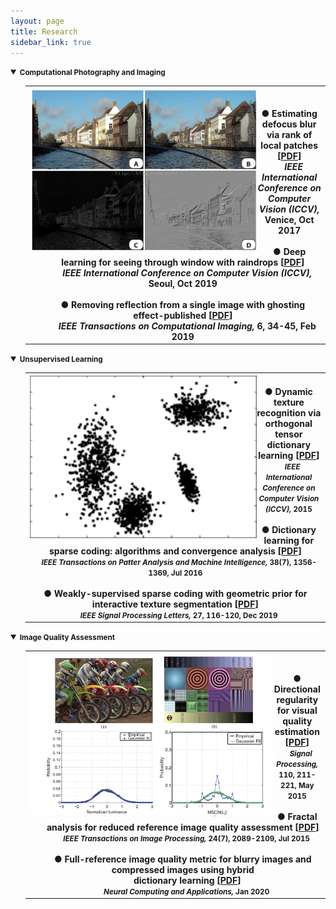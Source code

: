 ```yaml
---
layout: page
title: Research
sidebar_link: true
---
```

<!--
<details open="">
<summary><strong>Past research projects </strong></summary>
<ul>
<li>2007.01&#8211;2019.12, <strong>Research on Texture Analysis Based on Sparse Expression and Gap Degree Description</strong>, National Natural Science Youth Fund Project (61602184)</li>
<li>2007.05&#8211;2019.05, <strong>Research on Key Technologies of Discriminant Sparse Coding</strong>, Guangdong Provincial Natural Science Foundation Free Project (2017A030313376)</li>
<li>2007.05&#8211;2019.04, <strong>Video super-resolution enhancement technology under haze and rain</strong>, Guangzhou Science and Technology Plan General Project (201707010147)</li>
</ul>
</details>
-->
<details open="">
<summary><strong><small>Computational Photography and Imaging</small> </strong></summary>
<ul>
<table>
<tbody>
<tr>
<th>
<img src="https://github.com/Dofboom/Dofboom.github.io/raw/master/images/pro.png" alt="" height="260" align="left" /><br />
<ul >
<span style="font-size: 100%;"><strong>● Estimating defocus blur via rank of local patches</strong> [<a href="https://github.com/Dofboom/Dofboom.github.io/raw/master/papers/2017/Estimating%20Defocus%20Blur%20via%20Rank%20of%20Local%20Patches.pdf" download="github12">PDF</a>]</span><br />
<span><em>&ensp;&ensp;IEEE International Conference on Computer Vision (ICCV), </em>Venice, Oct 2017</span>
<br>
<br>
<span style="font-size: 100%;"><strong>● Deep learning for seeing through window with raindrops</strong> [<a href="https://github.com/Dofboom/Dofboom.github.io/raw/master/papers/2019/Deep%20Learning%20for%20Seeing%20ThroughWindowWith%20Raindrops.pdf" download="CSDN">PDF</a>]</span><br />
<span><em>&ensp;&ensp;IEEE International Conference on Computer Vision (ICCV), </em>Seoul, Oct 2019</span>
<br>
<br>
<span style="font-size: 100%;"><strong>● Removing reflection from a single image with ghosting effect-published</strong> [<a href="https://github.com/Dofboom/Dofboom.github.io/raw/master/papers/2019/Removing%20Reflection%20From%20a%20Single%20Image%20With%20Ghosting%20Effect-published.pdf" download="github3">PDF</a>]</span><br />
<span><em>&ensp;&ensp;IEEE Transactions on Computational Imaging, </em>6, 34-45, Feb 2019</span>
</ul>
</th>
</tr>
</tbody>
</table>
</ul>
</details>

<details open="">
<summary><strong><small>Unsupervised Learning</small></strong></summary>
<ul>
<table>
<tbody>
<tr>
<th>
<img src="https://github.com/Dofboom/Dofboom.github.io/raw/master/images/un.png" alt="" height="260" align="left" /><br />
</ul>
<span style="font-size: 100%;"><strong>● Dynamic texture recognition via orthogonal tensor dictionary learning</strong> [<a href="https://github.com/Dofboom/Dofboom.github.io/raw/master/papers/2015/Dynamic%20Texture%20Recognition%20via%20Orthogonal%20Tensor%20Dictionary%20Learning.pdf" download="github20">PDF</a>]</span><br />
<span><small><em>&ensp;&ensp;IEEE International Conference on Computer Vision (ICCV),</em> 2015</small></span>
<br>
<br>
<span style="font-size: 100%;"><strong>● Dictionary learning for sparse coding: algorithms and convergence analysis</strong> [<a href="https://github.com/Dofboom/Dofboom.github.io/raw/master/papers/2016/Dictionary%20learning%20for%20sparse%20coding_Algorithms%20and%20convergence%20analysis.pdf" download="github17">PDF</a>] </span><br />
<span><small><em>&ensp;&ensp;IEEE Transactions on Patter Analysis and Machine Intelligence,</em> 38(7), 1356-1369, Jul 2016</small></span>
<br>
<br>
<span style="font-size: 100%;"><strong>● Weakly-supervised sparse coding with geometric prior for interactive texture segmentation</strong> [<a href="https://github.com/Dofboom/Dofboom.github.io/raw/master/papers/2019/Weakly-Supervised%20Sparse%20Coding%20with%20Geometric%20Prior%20for%20Interactive%20Texture%20Segmentation.pdf" download="github4">PDF</a>]</span><br />
<span><small><em>&ensp;&ensp;IEEE Signal Processing Letters, </em>27, 116-120, Dec 2019</small></span>
</ul>
</th>
</tr>
</tbody>
</table>
</ul>
</details>

<details open="">
<summary><strong><small>Image Quality Assessment</small></strong></summary>
<ul>
<table>
<tbody>
<tr>
<th>
<img src="https://github.com/Dofboom/Dofboom.github.io/raw/master/images/ass.png" alt="" height="260" align="left" /><br />
<ul >
<span style="font-size: 100%;"><strong>● Directional regularity for visual quality estimation</strong> [<a href="https://github.com/Dofboom/Dofboom.github.io/raw/master/papers/2015/Directional%20regularity%20for%20visual%20quality%20estimation.pdf" download="github23">PDF</a>] </span><br />
<span><small><em>&ensp;&ensp;Signal Processing,</em> 110, 211-221, May 2015</small></span>
<br>
<br>
<span style="font-size: 100%;"><strong>● Fractal analysis for reduced reference image quality assessment</strong> [<a href="https://github.com/Dofboom/Dofboom.github.io/raw/master/papers/2015/Fractal%20Analysis%20for%20Reduced%20Reference%20Image%20Quality%20Assessment.pdf" download="github22">PDF</a>] </span><br />
<span><small><em>&ensp;&ensp;IEEE Transactions on Image Processing,</em> 24(7), 2089-2109, Jul 2015</small></span>
<br>
<br>
<span style="font-size: 100%;"><strong>● Full-reference image quality metric for blurry images and compressed images using hybrid<br>&ensp;&ensp;dictionary learning</strong> [<a href="https://github.com/Dofboom/Dofboom.github.io/raw/master/papers/2019/Full-Reference%20Image%20Quality%20Metric%20for%20Blurry%20Images%20and%20Compressed%20Images%20using%20Hybrid%20Dictionary%20Learning.pdf" download="github">PDF</a>] </span><br />
<span><small><em>&ensp;&ensp;Neural Computing and Applications, </em>Jan 2020</small></span>
</ul>
</th>
</tr>
</tbody>
</table>
</ul>
</details>
